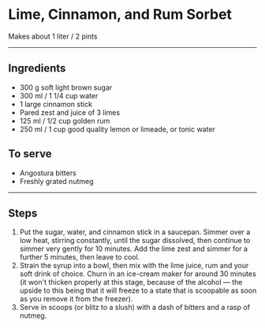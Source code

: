 #  Lime, Cinnamon, and Rum Sorbet

Makes about 1 liter / 2 pints

---

## Ingredients

* 300 g soft light brown sugar
* 300 ml / 1 1/4 cup water
* 1 large cinnamon stick
* Pared zest and juice of 3 limes
* 125 ml / 1/2 cup golden rum
* 250 ml / 1 cup good quality lemon or limeade, or tonic water

## To serve
* Angostura bitters
* Freshly grated nutmeg

---

## Steps

1.  Put the sugar, water, and cinnamon stick in a saucepan. Simmer over a low heat, stirring constantly, until the sugar dissolved, then continue to simmer very gently for 10 minutes. Add the lime zest and simmer for a further 5 minutes, then leave to cool.
2.  Strain the syrup into a bowl, then mix with the lime juice, rum and your soft drink of choice. Churn in an ice-cream maker for around 30 minutes (it won't thicken properly at this stage, because of the alcohol — the upside to this being that it will freeze to a state that is scoopable as soon as you remove it from the freezer).
3.  Serve in scoops (or blitz to a slush) with a dash of bitters and a rasp of nutmeg.